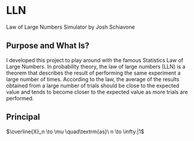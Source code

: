 # LLN
Law of Large Numbers Simulator by Josh Schiavone

## Purpose and What Is? 
I developed this project to play around with the famous Statistics Law of Large Numbers. In probability theory, the law of large numbers (LLN) is a theorem that describes the result of performing the same experiment a large number of times. According to the law, the average of the results obtained from a large number of trials should be close to the expected value and tends to become closer to the expected value as more trials are performed.

## Principal 
$\overline{X}_n \to \mu \quad\textrm{as}\ n \to \infty.|1$

